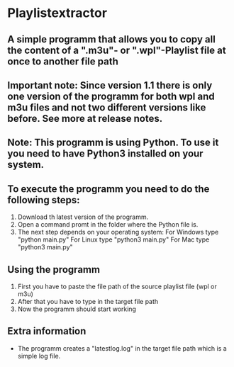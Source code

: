 # Playlistextractor
## A simple programm that allows you to copy all the content of a ".m3u"- or ".wpl"-Playlist file at once to another file path

## Important note: Since version 1.1 there is only one version of the programm for both wpl and m3u files and not two different versions like before. See more at release notes.

## Note: This programm is using Python. To use it you need to have Python3 installed on your system.

## To execute the programm you need to do the following steps:
1. Download th latest version of the programm.
2. Open a command promt in the folder where the Python file is.
3. The next step depends on your operating system:
   For Windows type "python main.py"
   For Linux type "python3 main.py"
   For Mac type "python3 main.py"

## Using the programm
1. First you have to paste the file path of the source playlist file (wpl or m3u)
2. After that you have to type in the target file path
3. Now the programm should start working

## Extra information
- The programm creates a "latestlog.log" in the target file path which is a simple log file.
